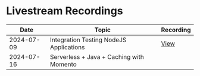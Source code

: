# Livestream Recordings

|Date|Topic|Recording|
-----|------|----------|
|2024-07-09|Integration Testing NodeJS Applications|[View](https://www.youtube.com/watch?v=d2Fx4ACWAHI)|
|2024-07-16|Serverless + Java + Caching with Momento||
